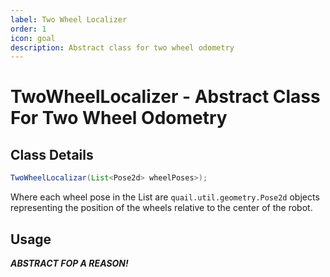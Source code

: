 ```yaml
---
label: Two Wheel Localizer
order: 1
icon: goal
description: Abstract class for two wheel odometry
---
```


# TwoWheelLocalizer - Abstract Class For Two Wheel Odometry

## Class Details
```java
TwoWheelLocalizar(List<Pose2d> wheelPoses>);
```
Where each wheel pose in the List are `quail.util.geometry.Pose2d` objects representing the position of the wheels relative to the center of the robot.

## Usage
***ABSTRACT FOP A REASON!***
